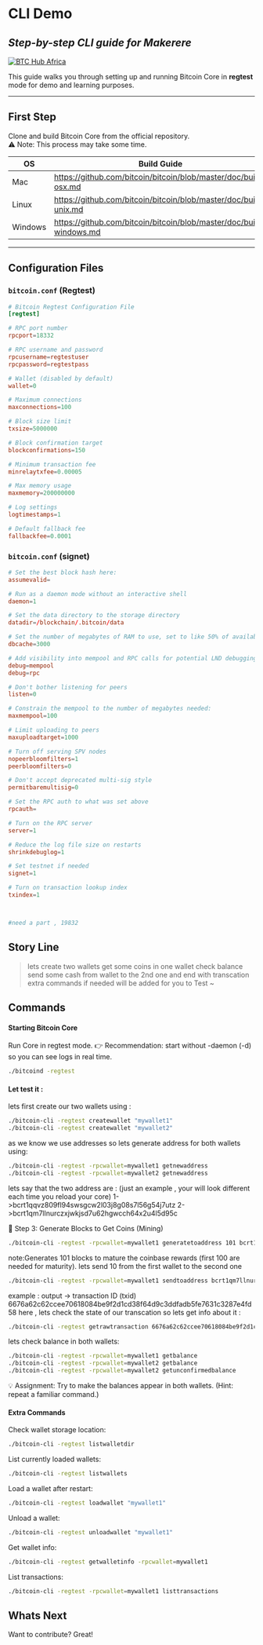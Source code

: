 # CLI Demo
## _Step-by-step CLI guide for Makerere_

[![BTC Hub Africa](https://btchubafrica.com/wp-content/uploads/2024/12/btc-hub-logo-3-1.png)](https://btchubafrica.com/)

This guide walks you through setting up and running Bitcoin Core in **regtest** mode for demo and learning purposes.

---

## First Step

Clone and build Bitcoin Core from the official repository.  
⚠️ Note: This process may take some time.

| OS | Build Guide |
|----|-------------|
| Mac | https://github.com/bitcoin/bitcoin/blob/master/doc/build-osx.md |
| Linux | https://github.com/bitcoin/bitcoin/blob/master/doc/build-unix.md |
| Windows | https://github.com/bitcoin/bitcoin/blob/master/doc/build-windows.md |

---

## Configuration Files

### `bitcoin.conf` (Regtest)
```conf
# Bitcoin Regtest Configuration File
[regtest]

# RPC port number
rpcport=18332

# RPC username and password
rpcusername=regtestuser
rpcpassword=regtestpass

# Wallet (disabled by default)
wallet=0

# Maximum connections
maxconnections=100

# Block size limit
txsize=5000000

# Block confirmation target
blockconfirmations=150

# Minimum transaction fee
minrelaytxfee=0.00005

# Max memory usage
maxmemory=200000000

# Log settings
logtimestamps=1

# Default fallback fee
fallbackfee=0.0001
```
### `bitcoin.conf` (signet)
```conf
# Set the best block hash here:
assumevalid=

# Run as a daemon mode without an interactive shell
daemon=1

# Set the data directory to the storage directory
datadir=/blockchain/.bitcoin/data

# Set the number of megabytes of RAM to use, set to like 50% of available memory
dbcache=3000

# Add visibility into mempool and RPC calls for potential LND debugging
debug=mempool
debug=rpc

# Don't bother listening for peers
listen=0

# Constrain the mempool to the number of megabytes needed:
maxmempool=100

# Limit uploading to peers
maxuploadtarget=1000

# Turn off serving SPV nodes
nopeerbloomfilters=1
peerbloomfilters=0

# Don't accept deprecated multi-sig style
permitbaremultisig=0

# Set the RPC auth to what was set above
rpcauth=

# Turn on the RPC server
server=1

# Reduce the log file size on restarts
shrinkdebuglog=1

# Set testnet if needed
signet=1

# Turn on transaction lookup index
txindex=1



#need a part , 19832

```
## Story Line

> lets create two wallets
> get some coins in one wallet 
> check balance
> send some cash from wallet to the 2nd one
> and end with transcation 
> extra commands if needed will be added for you to Test ~


## Commands
#### Starting Bitcoin Core
Run Core in regtest mode.
👉 Recommendation: start without -daemon (-d) so you can see logs in real time.
```sh
./bitcoind -regtest
```
#### Let test it : 

lets first create our two wallets using :
```sh
./bitcoin-cli -regtest createwallet "mywallet1"
./bitcoin-cli -regtest createwallet "mywallet2"
```
as we know we use addresses so lets generate address for both wallets using:
```sh
./bitcoin-cli -regtest -rpcwallet=mywallet1 getnewaddress
./bitcoin-cli -regtest -rpcwallet=mywallet2 getnewaddress
```
lets say that the two address are : (just an example , your will look different each time you reload your core)
1->bcrt1qqvz809fl94swsgcw2l03j8g08s7l56g54j7utz
2->bcrt1qm7llnurczxjwkjsd7u62hgwcch64x2u4l5d95c

🥉 Step 3: Generate Blocks to Get Coins (Mining)
```sh
./bitcoin-cli -regtest -rpcwallet=mywallet1 generatetoaddress 101 bcrt1qqvz809fl94swsgcw2l03j8g08s7l56g54j7utz
```
note:Generates 101 blocks to mature the coinbase rewards (first 100 are needed for maturity).
lets send 10 from the first wallet to the second one 
```sh
./bitcoin-cli -regtest -rpcwallet=mywallet1 sendtoaddress bcrt1qm7llnurczxjwkjsd7u62hgwcch64x2u4l5d95c 10
```
example : 
output -> transaction ID (txid)
6676a62c62ccee70618084be9f2d1cd38f64d9c3ddfadb5fe7631c3287e4fd58
here , lets check the state of our transcation so lets get info about it :
```sh
./bitcoin-cli -regtest getrawtransaction 6676a62c62ccee70618084be9f2d1cd38f64d9c3ddfadb5fe7631c3287e4fd58 true
```
lets check balance in both wallets:
```sh
./bitcoin-cli -regtest -rpcwallet=mywallet1 getbalance
./bitcoin-cli -regtest -rpcwallet=mywallet2 getbalance
./bitcoin-cli -regtest -rpcwallet=mywallet2 getunconfirmedbalance
```


💡 Assignment: Try to make the balances appear in both wallets. (Hint: repeat a familiar command.)

#### Extra Commands
Check wallet storage location:
```sh
./bitcoin-cli -regtest listwalletdir
```
List currently loaded wallets:
```sh
./bitcoin-cli -regtest listwallets
```
Load a wallet after restart:
```sh
./bitcoin-cli -regtest loadwallet "mywallet1"
```
Unload a wallet:
```sh
./bitcoin-cli -regtest unloadwallet "mywallet1"
```
Get wallet info:
```sh
./bitcoin-cli -regtest getwalletinfo -rpcwallet=mywallet1
```
List transactions:
```sh
./bitcoin-cli -regtest -rpcwallet=mywallet1 listtransactions
```
## Whats Next
Want to contribute? Great!

